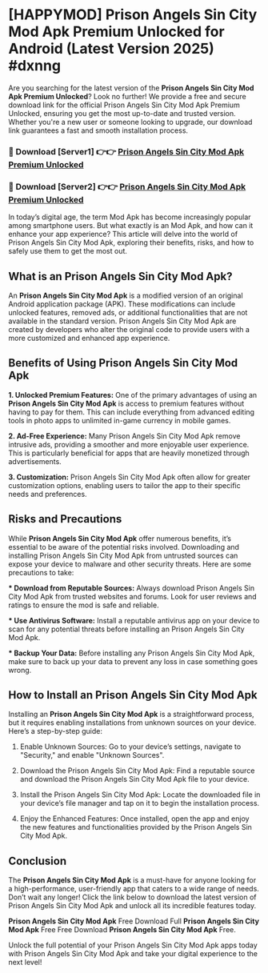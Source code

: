 # [HAPPYMOD] Prison Angels Sin City Mod Apk Premium Unlocked for Android (Latest Version 2025) #dxnng

Are you searching for the latest version of the <strong>Prison Angels Sin City Mod Apk Premium Unlocked</strong>? Look no further! We provide a free and secure download link for the official Prison Angels Sin City Mod Apk Premium Unlocked, ensuring you get the most up-to-date and trusted version. Whether you're a new user or someone looking to upgrade, our download link guarantees a fast and smooth installation process.


<h3>🔴 Download [Server1] 👉👉 <a href="https://appsnew.pages.dev?q=Prison+Angels+Sin+City+Mod+Apk">Prison Angels Sin City Mod Apk Premium Unlocked</a></h3>

<h3>🔴 Download [Server2] 👉👉 <a href="https://appsnew.pages.dev?q=Prison+Angels+Sin+City+Mod+Apk">Prison Angels Sin City Mod Apk Premium Unlocked</a></h3>


In today’s digital age, the term Mod Apk has become increasingly popular among smartphone users. But what exactly is an Mod Apk, and how can it enhance your app experience? This article will delve into the world of Prison Angels Sin City Mod Apk, exploring their benefits, risks, and how to safely use them to get the most out.


<h2>What is an Prison Angels Sin City Mod Apk?</h2>

An <strong>Prison Angels Sin City Mod Apk</strong> is a modified version of an original Android application package (APK). These modifications can include unlocked features, removed ads, or additional functionalities that are not available in the standard version. Prison Angels Sin City Mod Apk are created by developers who alter the original code to provide users with a more customized and enhanced app experience.


<h2>Benefits of Using Prison Angels Sin City Mod Apk</h2>

<strong> 1. Unlocked Premium Features:</strong> One of the primary advantages of using an <strong>Prison Angels Sin City Mod Apk</strong> is access to premium features without having to pay for them. This can include everything from advanced editing tools in photo apps to unlimited in-game currency in mobile games.

<strong> 2. Ad-Free Experience:</strong> Many Prison Angels Sin City Mod Apk remove intrusive ads, providing a smoother and more enjoyable user experience. This is particularly beneficial for apps that are heavily monetized through advertisements.

<strong> 3. Customization:</strong> Prison Angels Sin City Mod Apk often allow for greater customization options, enabling users to tailor the app to their specific needs and preferences.


<h2>Risks and Precautions</h2>

While <strong>Prison Angels Sin City Mod Apk</strong> offer numerous benefits, it’s essential to be aware of the potential risks involved. Downloading and installing Prison Angels Sin City Mod Apk from untrusted sources can expose your device to malware and other security threats. Here are some precautions to take:

<strong> * Download from Reputable Sources:</strong> Always download Prison Angels Sin City Mod Apk from trusted websites and forums. Look for user reviews and ratings to ensure the mod is safe and reliable.

<strong> * Use Antivirus Software:</strong> Install a reputable antivirus app on your device to scan for any potential threats before installing an Prison Angels Sin City Mod Apk.

<strong> * Backup Your Data:</strong> Before installing any Prison Angels Sin City Mod Apk, make sure to back up your data to prevent any loss in case something goes wrong.


<h2>How to Install an Prison Angels Sin City Mod Apk</h2>

Installing an <strong>Prison Angels Sin City Mod Apk</strong> is a straightforward process, but it requires enabling installations from unknown sources on your device. Here’s a step-by-step guide:

 1. Enable Unknown Sources: Go to your device’s settings, navigate to "Security," and enable "Unknown Sources".

 2. Download the Prison Angels Sin City Mod Apk: Find a reputable source and download the Prison Angels Sin City Mod Apk file to your device.

 3. Install the Prison Angels Sin City Mod Apk: Locate the downloaded file in your device’s file manager and tap on it to begin the installation process.

 4. Enjoy the Enhanced Features: Once installed, open the app and enjoy the new features and functionalities provided by the Prison Angels Sin City Mod Apk.


<h2><strong>Conclusion</strong></h2>

The <strong>Prison Angels Sin City Mod Apk</strong> is a must-have for anyone looking for a high-performance, user-friendly app that caters to a wide range of needs. Don’t wait any longer! Click the link below to download the latest version of Prison Angels Sin City Mod Apk and unlock all its incredible features today.

<strong>Prison Angels Sin City Mod Apk</strong> Free Download Full <strong>Prison Angels Sin City Mod Apk</strong> Free Free Download <strong>Prison Angels Sin City Mod Apk</strong> Free.

Unlock the full potential of your Prison Angels Sin City Mod Apk apps today with Prison Angels Sin City Mod Apk and take your digital experience to the next level!
